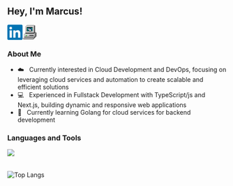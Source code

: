 ## Hey, I'm Marcus!

<a href='https://www.linkedin.com/in/marcusgeorgievski'><img align='left' alt="linkedin" src="assets/linkedin.png" height='35px'/></a>
<a href='https://marcusgeorgievski.com'><img align='left' alt="website" src="assets/computer.png" height='35px'/></a>

<br/>
<br/>

### About Me

- ☁️ &nbsp; Currently interested in Cloud Development and DevOps, focusing on leveraging cloud services and automation to create scalable and efficient solutions
- 💻 &nbsp; Experienced in Fullstack Development with TypeScript/js and Next.js, building dynamic and responsive web applications
- 🧠 &nbsp; Currently learning Golang for cloud services for backend development


### Languages and Tools

<img src="https://skillicons.dev/icons?i=go,docker,python,postgres,typescript,react,nextjs,cpp,aws" height="50px"/>

<br>
<br>

![Top Langs](https://github-readme-stats.vercel.app/api/top-langs/?username=marcusgeorgievski&layout=compact&)
